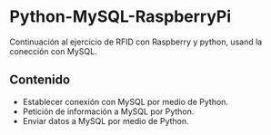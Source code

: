 # Python-MySQL-RaspberryPi
Continuación al ejercicio de RFID con Raspberry y python, usand la conección con MySQL.

## Contenido
* Establecer conexión con MySQL por medio de Python.
* Petición de información a MySQL por Python.
* Enviar datos a MySQL por medio de Python.
